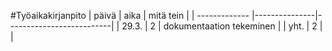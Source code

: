 #Työaikakirjanpito
| päivä         | aika          | mitä tein                |
| ------------- |---------------|--------------------------|
| 29.3.         | 2             | dokumentaation tekeminen |
| yht.          | 2             |                          |
